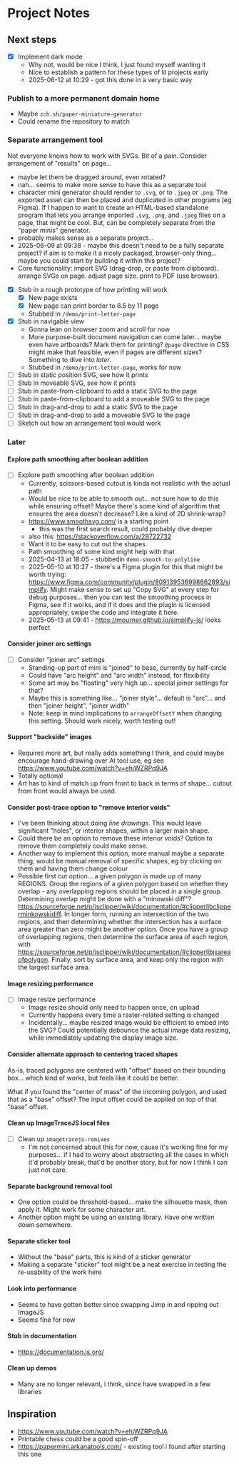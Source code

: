 # Project Notes

## Next steps

- [x] Implement dark mode
  - Why not, would be nice I think, I just found myself wanting it
  - Nice to establish a pattern for these types of lil projects early
  - 2025-06-12 at 10:29 - got this done in a very basic way

### Publish to a more permanent domain home

- Maybe `zch.sh/paper-miniature-generator`
- Could rename the repository to match

### Separate arrangement tool

Not everyone knows how to work with SVGs. Bit of a pain. Consider arrangement of "results" on page...

- maybe let them be dragged around, even rotated?
- nah... seems to make more sense to have this as a separate tool
- character mini generator should render to `.svg`, or to `.jpeg` or `.png`. The exported asset can then be placed and duplicated in other programs (eg Figma). If I happen to want to create an HTML-based standalone program that lets you arrange imported `.svg`, `.png`, and `.jpeg` files on a page, that might be cool. But, can be completely separate from the "paper minis" generator.
- probably makes sense as a separate project...
- 2025-06-09 at 09:38 - maybe this doesn't need to be a fully separate project? if aim is to make it a nicely packaged, browser-only thing... maybe you could start by building it within this project?
- Core functionality: import SVG (drag-drop, or paste from clipboard). arrange SVGs on page. adjust page size. print to PDF (use browser).

- [x] Stub in a rough prototype of how printing will work
  - [x] New page exists
  - [x] New page can print border to 8.5 by 11 page
  - Stubbed in `/demo/print-letter-page`
- [x] Stub in navigable view
  - Gonna lean on browser zoom and scroll for now
  - More purpose-built document navigation can come later... maybe even have artboards? Mark them for printing? `@page` directive in CSS might make that feasible, even if pages are different sizes? Something to dive into _later_.
  - Stubbed in `/demo/print-letter-page`, works for now
- [ ] Stub in static position SVG, see how it prints
- [ ] Stub in moveable SVG, see how it prints
- [ ] Stub in paste-from-clipboard to add a static SVG to the page
- [ ] Stub in paste-from-clipboard to add a moveable SVG to the page
- [ ] Stub in drag-and-drop to add a static SVG to the page
- [ ] Stub in drag-and-drop to add a moveable SVG to the page
- [ ] Sketch out how an arrangement tool would work

### Later

#### Explore path smoothing after boolean addition

- [ ] Explore path smoothing after boolean addition
  - Currently, scissors-based cutout is kinda not realistic with the actual path
  - Would be nice to be able to smooth out... not sure how to do this while ensuring offset? Maybe there's some kind of algorithm that ensures the area doesn't decrease? Like a kind of 2D shrink-wrap?
  - <https://www.smoothsvg.com/> is a starting point
    - this was the first search result, could probably dive deeper
  - also this: <https://stackoverflow.com/a/28722732>
  - Want it to be easy to cut out the shapes
  - Path smoothing of some kind might help with that
  - 2025-04-13 at 18:05 - stubbedin `demo-smooth-to-polyline`
  - 2025-05-10 at 10:27 - there's a Figma plugin for this that might be worth trying: <https://www.figma.com/community/plugin/809139536998662893/simplify>. Might make sense to set up "Copy SVG" at every step for debug purposes... then you can test the smoothing process in Figma, see if it works, and if it does and the plugin is licensed appropriately, swipe the code and integrate it here.
  - 2025-05-13 at 09:41 - <https://mourner.github.io/simplify-js/> looks perfect

#### Consider joiner arc settings

- [ ] Consider "joiner arc" settings
  - Standing-up part of mini is "joined" to base, currently by half-circle
  - Could have "arc height" and "arc width" instead, for flexibility
  - Some art may be "floating" very high up... special joiner settings for that?
  - Maybe this is something like... "joiner style"... default is "arc"... and then "joiner height", "joiner width"
  - Note: keep in mind implications to `arrangeOffsetY` when changing this setting. Should work nicely, worth testing out!

#### Support "backside" images

- Requires more art, but really adds something I think, and could maybe encourage hand-drawing over AI tool use, eg see <https://www.youtube.com/watch?v=ehjWZRPq9JA>
- Totally optional
- Art has to kind of match up from front to back in terms of shape... cutout from front would always be used.

#### Consider post-trace option to "remove interior voids"
  
- I've been thinking about doing _line drawings_. This would leave significant "holes", or interior shapes, within a larger main shape.
- Could there be an option to remove these interior voids? Option to remove them completely could make sense.
- Another way to implement this option, more manual maybe a separate thing, would be manual removal of specific shapes, eg by clicking on them and having them change colour
- Possible first cut option... a given polygon is made up of many REGIONS. Group the regions of a given polygon based on whether they overlap - any overlapping regions should be placed in a single group. Determining overlap might be done with a "minowski diff"? <https://sourceforge.net/p/jsclipper/wiki/documentation/#clipperlibclipperminkowskidiff>. In longer form, running an intersection of the two regions, and then determining whether the intersection has a surface area greater than zero might be another option. Once you have a group of overlapping regions, then determine the surface area of each region, with <https://sourceforge.net/p/jsclipper/wiki/documentation/#clipperlibjsareaofpolygon>. Finally, sort by surface area, and keep only the region with the largest surface area.

#### Image resizing performance

- [ ] Image resize performance
  - Image resize should only need to happen once, on upload
  - Currently happens every time a raster-related setting is changed
  - Incidentally... maybe resized image would be efficient to embed into the SVG? Could potentially debounce the actual image data resizing, while immediately updating the display image size.

#### Consider alternate approach to centering traced shapes

As-is, traced polygons are centered with "offset" based on their bounding box... which kind of works, but feels like it could be better.

What if you found the "center of mass" of the incoming polygon, and used that as a "base" offset? The input offset could be applied on top of that "base" offset.

#### Clean up ImageTraceJS local files

- [ ] Clean up `imagetracejs-remixes`
  - I'm not concerned about this for now, cause it's working fine for my purposes... if I had to worry about abstracting all the cases in which it'd probably break, that'd be another story, but for now I think I can just not care.

#### Separate background removal tool

- One option could be threshold-based... make the silhouette mask, then apply it. Might work for some character art.
- Another option might be using an existing library. Have one written down somewhere.

#### Separate sticker tool

- Without the "base" parts, this is kind of a sticker generator
- Making a separate "sticker" tool might be a neat exercise in testing the re-usability of the work here

#### Look into performance

- Seems to have gotten better since swapping Jimp in and ripping out ImageJS
- Seems fine for now

#### Stub in documentation

- <https://documentation.js.org/>

#### Clean up demos

- Many are no longer relevant, i think, since have swapped in a few libraries

## Inspiration

- <https://www.youtube.com/watch?v=ehjWZRPq9JA>
- Printable chess could be a good spin-off
- <https://papermini.arkanatools.com/> - existing tool i found after starting this one
